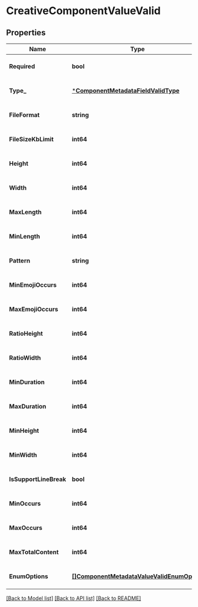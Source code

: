 # CreativeComponentValueValid

## Properties
Name | Type | Description | Notes
------------ | ------------- | ------------- | -------------
**Required** | **bool** |  | [optional] [default to null]
**Type_** | [***ComponentMetadataFieldValidType**](ComponentMetadataFieldValidType.md) |  | [optional] [default to null]
**FileFormat** | **string** |  | [optional] [default to null]
**FileSizeKbLimit** | **int64** |  | [optional] [default to null]
**Height** | **int64** |  | [optional] [default to null]
**Width** | **int64** |  | [optional] [default to null]
**MaxLength** | **int64** |  | [optional] [default to null]
**MinLength** | **int64** |  | [optional] [default to null]
**Pattern** | **string** |  | [optional] [default to null]
**MinEmojiOccurs** | **int64** |  | [optional] [default to null]
**MaxEmojiOccurs** | **int64** |  | [optional] [default to null]
**RatioHeight** | **int64** |  | [optional] [default to null]
**RatioWidth** | **int64** |  | [optional] [default to null]
**MinDuration** | **int64** |  | [optional] [default to null]
**MaxDuration** | **int64** |  | [optional] [default to null]
**MinHeight** | **int64** |  | [optional] [default to null]
**MinWidth** | **int64** |  | [optional] [default to null]
**IsSupportLineBreak** | **bool** |  | [optional] [default to null]
**MinOccurs** | **int64** |  | [optional] [default to null]
**MaxOccurs** | **int64** |  | [optional] [default to null]
**MaxTotalContent** | **int64** |  | [optional] [default to null]
**EnumOptions** | [**[]ComponentMetadataValueValidEnumOption**](component_metadata_value_valid_enum_option.md) |  | [optional] [default to null]

[[Back to Model list]](../README.md#documentation-for-models) [[Back to API list]](../README.md#documentation-for-api-endpoints) [[Back to README]](../README.md)


